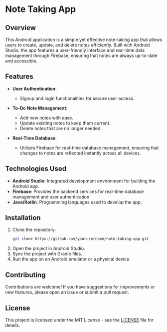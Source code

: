
# Note Taking App

## Overview

This Android application is a simple yet effective note-taking app that allows users to create, update, and delete notes efficiently. Built with Android Studio, the app features a user-friendly interface and real-time data management through Firebase, ensuring that notes are always up-to-date and accessible.

## Features

- **User Authentication**: 
  - Signup and login functionalities for secure user access.
  
- **To-Do Note Management**:
  - Add new notes with ease.
  - Update existing notes to keep them current.
  - Delete notes that are no longer needed.

- **Real-Time Database**: 
  - Utilizes Firebase for real-time database management, ensuring that changes to notes are reflected instantly across all devices.

## Technologies Used

- **Android Studio**: Integrated development environment for building the Android app.
- **Firebase**: Provides the backend services for real-time database management and user authentication.
- **Java/Kotlin**: Programming languages used to develop the app.

## Installation

1. Clone the repository:
   ```bash
   git clone https://github.com/yourusername/note-taking-app.git
   ```
2. Open the project in Android Studio.
3. Sync the project with Gradle files.
4. Run the app on an Android emulator or a physical device.

## Contributing

Contributions are welcome! If you have suggestions for improvements or new features, please open an issue or submit a pull request.

## License

This project is licensed under the MIT License - see the [LICENSE](LICENSE) file for details.

